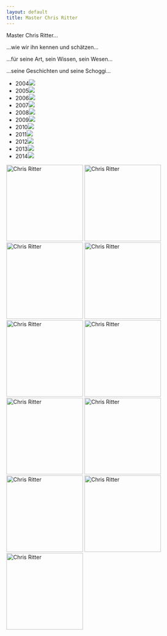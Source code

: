 ```yaml
---
layout: default
title: Master Chris Ritter
---
```


Master Chris Ritter...

...wie wir ihn kennen und schätzen...

...für seine Art, sein Wissen, sein Wesen...

...seine Geschichten und seine Schoggi...

<ul class="small-block-grid-1 medium-block-grid-2 large-block-grid-3">
<li><a class="button-contact-info">2004<img src="/images/chris_04.jpg"</a></li>
<li><a class="button-contact-info">2005<img src="/images/chris_05.jpg"</a></li>
<li><a class="button-contact-info">2006<img src="/images/chris_06.jpg"</a></li>
<li><a class="button-contact-info">2007<img src="/images/chris_07.jpg"</a></li>
<li><a class="button-contact-info">2008<img src="/images/chris_08.jpg"</a></li>
<li><a class="button-contact-info">2009<img src="/images/chris_09.jpg"</a></li>
<li><a class="button-contact-info">2010<img src="/images/chris_10.jpg"</a></li>
<li><a class="button-contact-info">2011<img src="/images/chris_11.jpg"</a></li>
<li><a class="button-contact-info">2012<img src="/images/chris_12.jpg"</a></li>
<li><a class="button-contact-info">2013<img src="/images/chris_13.jpg"</a></li>
<li><a class="button-contact-info">2014<img src="/images/chris_14.jpg"</a></li>
</ul>


<img class="ifloat-left" src="/images/chris_04.jpg" alt="Chris Ritter" width="200px">
<img class="ifloat-left" src="/images/chris_05.jpg" alt="Chris Ritter" width="200px">
<img class="ifloat-left" src="/images/chris_06.jpg" alt="Chris Ritter" width="200px">
<img class="ifloat-left" src="/images/chris_07.jpg" alt="Chris Ritter" width="200px">
<img class="ifloat-left" src="/images/chris_08.jpg" alt="Chris Ritter" width="200px">
<img class="ifloat-left" src="/images/chris_09.jpg" alt="Chris Ritter" width="200px">
<img class="ifloat-left" src="/images/chris_10.jpg" alt="Chris Ritter" width="200px">
<img class="ifloat-left" src="/images/chris_11.jpg" alt="Chris Ritter" width="200px">
<img class="ifloat-left" src="/images/chris_12.jpg" alt="Chris Ritter" width="200px">
<img class="ifloat-left" src="/images/chris_13.jpg" alt="Chris Ritter" width="200px">
<img class="ifloat-left" src="/images/chris_14.jpg" alt="Chris Ritter" width="200px">